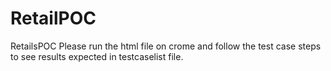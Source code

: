 # RetailPOC
RetailsPOC
Please run the html file on crome and follow the test case steps to see results expected in testcaselist file.
